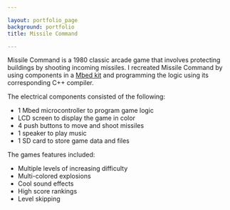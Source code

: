 ```yaml
---

layout: portfolio_page
background: portfolio
title: Missile Command

---
```


Missile Command is a 1980 classic arcade game that involves protecting buildings by shooting incoming missiles. I recreated Missile Command by using components in a [Mbed kit](https://www.sparkfun.com/products/14458) and programming the logic using its corresponding C++ compiler.

The electrical components consisted of the following:

- 1 Mbed microcontroller to program game logic
- LCD screen to display the game in color
- 4 push buttons to move and shoot missiles
- 1 speaker to play music
- 1 SD card to store game data and files

The games features included:

- Multiple levels of increasing difficulty
- Multi-colored explosions
- Cool sound effects
- High score rankings
- Level skipping
